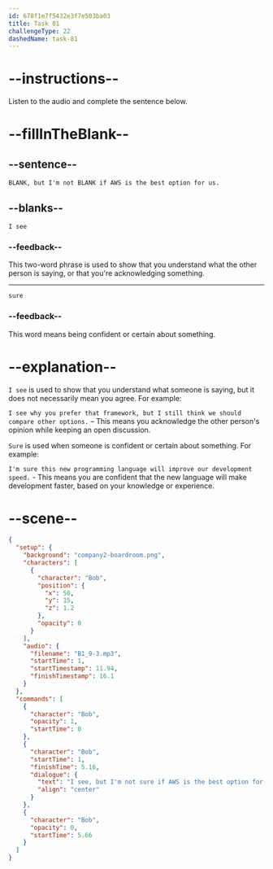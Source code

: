 ```yaml
---
id: 678f1e7f5432e3f7e503ba03
title: Task 81
challengeType: 22
dashedName: task-81
---
```


<!-- (audio) Bob: I see, but I'm not sure if AWS is the best option for us. -->

# --instructions--

Listen to the audio and complete the sentence below.

# --fillInTheBlank--

## --sentence--

`BLANK, but I'm not BLANK if AWS is the best option for us.`

## --blanks--

`I see`

### --feedback--

This two-word phrase is used to show that you understand what the other person is saying, or that you're acknowledging something.

---

`sure`

### --feedback--

This word means being confident or certain about something.

# --explanation--

`I see` is used to show that you understand what someone is saying, but it does not necessarily mean you agree. For example:  

`I see why you prefer that framework, but I still think we should compare other options.` – This means you acknowledge the other person's opinion while keeping an open discussion.  

`Sure` is used when someone is confident or certain about something. For example:

`I'm sure this new programming language will improve our development speed.` - This means you are confident that the new language will make development faster, based on your knowledge or experience.

# --scene--

```json
{
  "setup": {
    "background": "company2-boardroom.png",
    "characters": [
      {
        "character": "Bob",
        "position": {
          "x": 50,
          "y": 15,
          "z": 1.2
        },
        "opacity": 0
      }
    ],
    "audio": {
      "filename": "B1_9-3.mp3",
      "startTime": 1,
      "startTimestamp": 11.94,
      "finishTimestamp": 16.1
    }
  },
  "commands": [
    {
      "character": "Bob",
      "opacity": 1,
      "startTime": 0
    },
    {
      "character": "Bob",
      "startTime": 1,
      "finishTime": 5.16,
      "dialogue": {
        "text": "I see, but I'm not sure if AWS is the best option for us.",
        "align": "center"
      }
    },
    {
      "character": "Bob",
      "opacity": 0,
      "startTime": 5.66
    }
  ]
}
```

